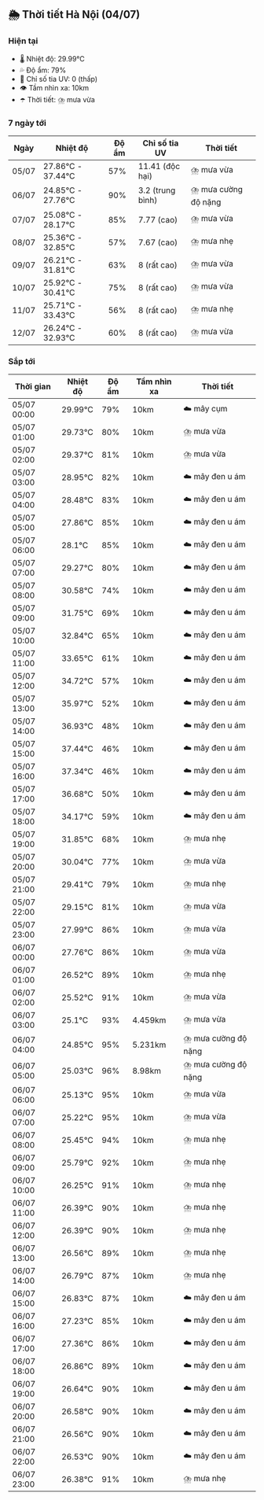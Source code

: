## 🌦️ Thời tiết Hà Nội (04/07)

### Hiện tại

- 🌡️ Nhiệt độ: 29.99℃
- 💦 Độ ẩm: 79%
- 🌟 Chỉ số tia UV: 0 (thấp)
- 👁️ Tầm nhìn xa: 10km
- ☂️ Thời tiết: ⛈️ mưa vừa

### 7 ngày tới

| Ngày | Nhiệt độ | Độ ẩm | Chỉ số tia UV | Thời tiết |
| --- | --- | --- | --- | --- |
| 05/07 | 27.86℃ - 37.44℃ | 57% | 11.41 (độc hại) | ⛈️ mưa vừa |
| 06/07 | 24.85℃ - 27.76℃ | 90% | 3.2 (trung bình) | ⛈️ mưa cường độ nặng |
| 07/07 | 25.08℃ - 28.17℃ | 85% | 7.77 (cao) | ⛈️ mưa vừa |
| 08/07 | 25.36℃ - 32.85℃ | 57% | 7.67 (cao) | ⛈️ mưa nhẹ |
| 09/07 | 26.21℃ - 31.81℃ | 63% | 8 (rất cao) | ⛈️ mưa vừa |
| 10/07 | 25.92℃ - 30.41℃ | 75% | 8 (rất cao) | ⛈️ mưa vừa |
| 11/07 | 25.71℃ - 33.43℃ | 56% | 8 (rất cao) | ⛈️ mưa nhẹ |
| 12/07 | 26.24℃ - 32.93℃ | 60% | 8 (rất cao) | ⛈️ mưa vừa |

### Sắp tới

| Thời gian | Nhiệt độ | Độ ẩm | Tầm nhìn xa | Thời tiết |
| --- | --- | --- | --- | --- |
| 05/07 00:00 | 29.99℃ | 79% | 10km | ☁️ mây cụm |
| 05/07 01:00 | 29.73℃ | 80% | 10km | ⛈️ mưa vừa |
| 05/07 02:00 | 29.37℃ | 81% | 10km | ⛈️ mưa vừa |
| 05/07 03:00 | 28.95℃ | 82% | 10km | ☁️ mây đen u ám |
| 05/07 04:00 | 28.48℃ | 83% | 10km | ☁️ mây đen u ám |
| 05/07 05:00 | 27.86℃ | 85% | 10km | ☁️ mây đen u ám |
| 05/07 06:00 | 28.1℃ | 85% | 10km | ☁️ mây đen u ám |
| 05/07 07:00 | 29.27℃ | 80% | 10km | ☁️ mây đen u ám |
| 05/07 08:00 | 30.58℃ | 74% | 10km | ☁️ mây đen u ám |
| 05/07 09:00 | 31.75℃ | 69% | 10km | ☁️ mây đen u ám |
| 05/07 10:00 | 32.84℃ | 65% | 10km | ☁️ mây đen u ám |
| 05/07 11:00 | 33.65℃ | 61% | 10km | ☁️ mây đen u ám |
| 05/07 12:00 | 34.72℃ | 57% | 10km | ☁️ mây đen u ám |
| 05/07 13:00 | 35.97℃ | 52% | 10km | ☁️ mây đen u ám |
| 05/07 14:00 | 36.93℃ | 48% | 10km | ☁️ mây đen u ám |
| 05/07 15:00 | 37.44℃ | 46% | 10km | ☁️ mây đen u ám |
| 05/07 16:00 | 37.34℃ | 46% | 10km | ☁️ mây đen u ám |
| 05/07 17:00 | 36.68℃ | 50% | 10km | ☁️ mây đen u ám |
| 05/07 18:00 | 34.17℃ | 59% | 10km | ☁️ mây đen u ám |
| 05/07 19:00 | 31.85℃ | 68% | 10km | ⛈️ mưa nhẹ |
| 05/07 20:00 | 30.04℃ | 77% | 10km | ⛈️ mưa vừa |
| 05/07 21:00 | 29.41℃ | 79% | 10km | ⛈️ mưa nhẹ |
| 05/07 22:00 | 29.15℃ | 81% | 10km | ⛈️ mưa vừa |
| 05/07 23:00 | 27.99℃ | 86% | 10km | ⛈️ mưa vừa |
| 06/07 00:00 | 27.76℃ | 86% | 10km | ⛈️ mưa vừa |
| 06/07 01:00 | 26.52℃ | 89% | 10km | ⛈️ mưa nhẹ |
| 06/07 02:00 | 25.52℃ | 91% | 10km | ⛈️ mưa vừa |
| 06/07 03:00 | 25.1℃ | 93% | 4.459km | ⛈️ mưa vừa |
| 06/07 04:00 | 24.85℃ | 95% | 5.231km | ⛈️ mưa cường độ nặng |
| 06/07 05:00 | 25.03℃ | 96% | 8.98km | ⛈️ mưa cường độ nặng |
| 06/07 06:00 | 25.13℃ | 95% | 10km | ⛈️ mưa vừa |
| 06/07 07:00 | 25.22℃ | 95% | 10km | ⛈️ mưa vừa |
| 06/07 08:00 | 25.45℃ | 94% | 10km | ⛈️ mưa nhẹ |
| 06/07 09:00 | 25.79℃ | 92% | 10km | ⛈️ mưa nhẹ |
| 06/07 10:00 | 26.25℃ | 91% | 10km | ⛈️ mưa nhẹ |
| 06/07 11:00 | 26.39℃ | 90% | 10km | ⛈️ mưa nhẹ |
| 06/07 12:00 | 26.39℃ | 90% | 10km | ⛈️ mưa nhẹ |
| 06/07 13:00 | 26.56℃ | 89% | 10km | ⛈️ mưa nhẹ |
| 06/07 14:00 | 26.79℃ | 87% | 10km | ⛈️ mưa nhẹ |
| 06/07 15:00 | 26.83℃ | 87% | 10km | ☁️ mây đen u ám |
| 06/07 16:00 | 27.23℃ | 85% | 10km | ☁️ mây đen u ám |
| 06/07 17:00 | 27.36℃ | 86% | 10km | ☁️ mây đen u ám |
| 06/07 18:00 | 26.86℃ | 89% | 10km | ☁️ mây đen u ám |
| 06/07 19:00 | 26.64℃ | 90% | 10km | ☁️ mây đen u ám |
| 06/07 20:00 | 26.58℃ | 90% | 10km | ☁️ mây đen u ám |
| 06/07 21:00 | 26.56℃ | 90% | 10km | ☁️ mây đen u ám |
| 06/07 22:00 | 26.53℃ | 90% | 10km | ☁️ mây đen u ám |
| 06/07 23:00 | 26.38℃ | 91% | 10km | ⛈️ mưa nhẹ |
